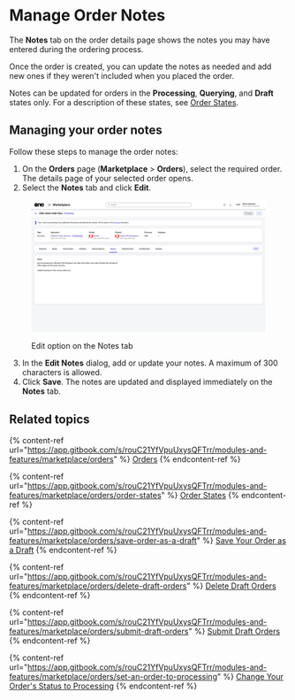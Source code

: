 # Manage Order Notes

The **Notes** tab on the order details page shows the notes you may have entered during the ordering process.&#x20;

Once the order is created, you can update the notes as needed and add new ones if they weren't included when you placed the order.&#x20;

Notes can be updated for orders in the **Processing**, **Querying**, and **Draft** states only. For a description of these states, see [Order States](order-states.md).

## Managing your order notes

Follow these steps to manage the order notes:

1. On the **Orders** page (**Marketplace** > **Orders**), select the required order. The details page of your selected order opens.
2. Select the **Notes** tab and click **Edit**.&#x20;

<figure><img src="../../../.gitbook/assets/image (951).png" alt=""><figcaption><p>Edit option on the Notes tab</p></figcaption></figure>

3. In the **Edit Notes** dialog, add or update your notes. A maximum of 300 characters is allowed.
4. Click **Save**. The notes are updated and displayed immediately on the **Notes** tab.

## Related topics

{% content-ref url="https://app.gitbook.com/s/rouC21YfVpuUxysQFTrr/modules-and-features/marketplace/orders" %}
[Orders](https://app.gitbook.com/s/rouC21YfVpuUxysQFTrr/modules-and-features/marketplace/orders)
{% endcontent-ref %}

{% content-ref url="https://app.gitbook.com/s/rouC21YfVpuUxysQFTrr/modules-and-features/marketplace/orders/order-states" %}
[Order States](https://app.gitbook.com/s/rouC21YfVpuUxysQFTrr/modules-and-features/marketplace/orders/order-states)
{% endcontent-ref %}

{% content-ref url="https://app.gitbook.com/s/rouC21YfVpuUxysQFTrr/modules-and-features/marketplace/orders/save-order-as-a-draft" %}
[Save Your Order as a Draft](https://app.gitbook.com/s/rouC21YfVpuUxysQFTrr/modules-and-features/marketplace/orders/save-order-as-a-draft)
{% endcontent-ref %}

{% content-ref url="https://app.gitbook.com/s/rouC21YfVpuUxysQFTrr/modules-and-features/marketplace/orders/delete-draft-orders" %}
[Delete Draft Orders](https://app.gitbook.com/s/rouC21YfVpuUxysQFTrr/modules-and-features/marketplace/orders/delete-draft-orders)
{% endcontent-ref %}

{% content-ref url="https://app.gitbook.com/s/rouC21YfVpuUxysQFTrr/modules-and-features/marketplace/orders/submit-draft-orders" %}
[Submit Draft Orders](https://app.gitbook.com/s/rouC21YfVpuUxysQFTrr/modules-and-features/marketplace/orders/submit-draft-orders)
{% endcontent-ref %}

{% content-ref url="https://app.gitbook.com/s/rouC21YfVpuUxysQFTrr/modules-and-features/marketplace/orders/set-an-order-to-processing" %}
[Change Your Order's Status to Processing](https://app.gitbook.com/s/rouC21YfVpuUxysQFTrr/modules-and-features/marketplace/orders/set-an-order-to-processing)
{% endcontent-ref %}

